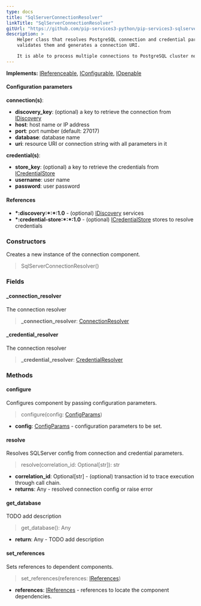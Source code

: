 ```yaml
---
type: docs
title: "SqlServerConnectionResolver"
linkTitle: "SqlServerConnectionResolver"
gitUrl: "https://github.com/pip-services3-python/pip-services3-sqlserver-python"
description: >
    Helper class that resolves PostgreSQL connection and credential parameters,
    validates them and generates a connection URI.

    It is able to process multiple connections to PostgreSQL cluster nodes.
---
```


**Implements:** [IReferenceable](../../../commons/refer/ireferenceable), [IConfigurable](../../../commons/config/iconfigurable),
[IOpenable](../../../commons/run/iopenable)


#### Configuration parameters

**connection(s)**:
- **discovery_key**: (optional) a key to retrieve the connection from [IDiscovery](../../../components/connect/idiscovery)
- **host**: host name or IP address
- **port**: port number (default: 27017)
- **database**: database name
- **uri**: resource URI or connection string with all parameters in it

**credential(s)**:
- **store_key**: (optional) a key to retrieve the credentials from [ICredentialStore](../../../components/auth/icredential_store)
- **username**: user name
- **password**: user password

#### References
- **\*:discovery:\*:\*:1.0** - (optional) [IDiscovery](../../../components/connect/idiscovery) services
- **\*:credential-store:\*:\*:1.0** - (optional) [ICredentialStore](../../../components/auth/icredential_store) stores to resolve credentials


### Constructors
Creates a new instance of the connection component.

> SqlServerConnectionResolver()

### Fields

<span class="hide-title-link">

#### _connection_resolver
The connection resolver
> **_connection_resolver**: [ConnectionResolver](../../../components/connect/connection_resolver) 

#### _credential_resolver
The connection resolver
> **_credential_resolver**: [CredentialResolver](../../../components/auth/credential_resolver) 

</span>


### Methods


#### configure
Configures component by passing configuration parameters.

> configure(config: [ConfigParams](../../../commons/config/config_params))

- **config**: [ConfigParams](../../../commons/config/config_params) - configuration parameters to be set.


#### resolve
Resolves SQLServer config from connection and credential parameters.

> resolve(correlation_id: Optional[str]): str

- **correlation_id**: Optional[str] - (optional) transaction id to trace execution through call chain.
- **returns**: Any - resolved connection config or raise error


#### get_database
TODO add description

> get_database(): Any

- **return**: Any - TODO add description


#### set_references
Sets references to dependent components.

> set_references(references: [IReferences](../../../commons/refer/ireferences))

- **references**: [IReferences](../../../commons/refer/ireferences) - references to locate the component dependencies.